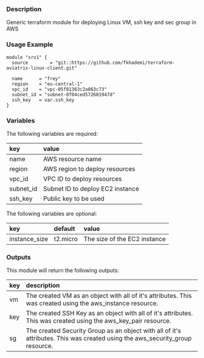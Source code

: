 ### Description
Generic terraform module for deploying Linux VM, ssh key and sec group in AWS

### Usage Example
```
module "srv1" {
  source        = "git::https://github.com/fkhademi/terraform-aviatrix-linux-client.git"

  name		= "frey"
  region	= "eu-central-1"
  vpc_id	= "vpc-05f81363c2a863c73"
  subnet_id	= "subnet-0f04ced572601947d"
  ssh_key	= var.ssh_key
}
```

### Variables
The following variables are required:

key | value
:--- | :---
name | AWS resource name
region | AWS region to deploy resources
vpc_id | VPC ID to deploy resources
subnet_id | Subnet ID to deploy EC2 instance
ssh_key | Public key to be used

The following variables are optional:

key | default | value 
:---|:---|:---
instance_size | t2.micro | The size of the EC2 instance

### Outputs
This module will return the following outputs:

key | description
:---|:---
vm | The created VM as an object with all of it's attributes. This was created using the aws_instance resource.
key | The created SSH Key as an object with all of it's attributes. This was created using the aws_key_pair resource.
sg | The created Security Group as an object with all of it's attributes. This was created using the aws_security_group resource.
